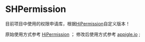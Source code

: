 # SHPermission
目前项目中使用的权限申请库，根据[HiPermission][HiPermission]自定义版本！

原始使用方式参考 [HiPermission][HiPermission] ；
修改后使用方式参考 [appigle.io][io] ;

[HiPermission]:(https://github.com/yewei02538/HiPermission)

[io]:(https://www.bing.com)
